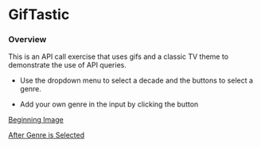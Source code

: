 # GifTastic

### Overview 

This is an API call exercise that uses gifs and a classic TV theme to demonstrate the use of API queries. 

* Use the dropdown menu to select a decade and the buttons to select a genre. 

* Add your own genre in the input by clicking the button

[Beginning Image](assets/img/gif-app-img-empty.png)

[After Genre is Selected](assets/img/gif-app-img-populated.png)
